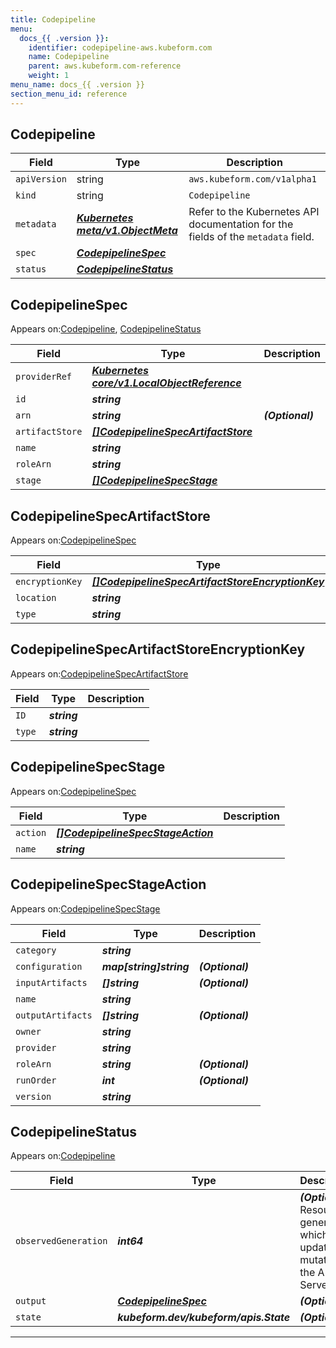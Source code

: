```yaml
---
title: Codepipeline
menu:
  docs_{{ .version }}:
    identifier: codepipeline-aws.kubeform.com
    name: Codepipeline
    parent: aws.kubeform.com-reference
    weight: 1
menu_name: docs_{{ .version }}
section_menu_id: reference
---
```


## Codepipeline
| Field | Type | Description |
| ------ | ----- | ----------- |
| `apiVersion` | string | `aws.kubeform.com/v1alpha1` |
|    `kind` | string | `Codepipeline` |
| `metadata` | ***[Kubernetes meta/v1.ObjectMeta](https://kubernetes.io/docs/reference/generated/kubernetes-api/v1.13/#objectmeta-v1-meta)***|Refer to the Kubernetes API documentation for the fields of the `metadata` field.|
| `spec` | ***[CodepipelineSpec](#CodepipelineSpec)***||
| `status` | ***[CodepipelineStatus](#CodepipelineStatus)***||
## CodepipelineSpec

Appears on:[Codepipeline](#Codepipeline), [CodepipelineStatus](#CodepipelineStatus)

| Field | Type | Description |
| ------ | ----- | ----------- |
| `providerRef` | ***[Kubernetes core/v1.LocalObjectReference](https://kubernetes.io/docs/reference/generated/kubernetes-api/v1.13/#localobjectreference-v1-core)***||
| `id` | ***string***||
| `arn` | ***string***| ***(Optional)*** |
| `artifactStore` | ***[[]CodepipelineSpecArtifactStore](#CodepipelineSpecArtifactStore)***||
| `name` | ***string***||
| `roleArn` | ***string***||
| `stage` | ***[[]CodepipelineSpecStage](#CodepipelineSpecStage)***||
## CodepipelineSpecArtifactStore

Appears on:[CodepipelineSpec](#CodepipelineSpec)

| Field | Type | Description |
| ------ | ----- | ----------- |
| `encryptionKey` | ***[[]CodepipelineSpecArtifactStoreEncryptionKey](#CodepipelineSpecArtifactStoreEncryptionKey)***| ***(Optional)*** |
| `location` | ***string***||
| `type` | ***string***||
## CodepipelineSpecArtifactStoreEncryptionKey

Appears on:[CodepipelineSpecArtifactStore](#CodepipelineSpecArtifactStore)

| Field | Type | Description |
| ------ | ----- | ----------- |
| `ID` | ***string***||
| `type` | ***string***||
## CodepipelineSpecStage

Appears on:[CodepipelineSpec](#CodepipelineSpec)

| Field | Type | Description |
| ------ | ----- | ----------- |
| `action` | ***[[]CodepipelineSpecStageAction](#CodepipelineSpecStageAction)***||
| `name` | ***string***||
## CodepipelineSpecStageAction

Appears on:[CodepipelineSpecStage](#CodepipelineSpecStage)

| Field | Type | Description |
| ------ | ----- | ----------- |
| `category` | ***string***||
| `configuration` | ***map[string]string***| ***(Optional)*** |
| `inputArtifacts` | ***[]string***| ***(Optional)*** |
| `name` | ***string***||
| `outputArtifacts` | ***[]string***| ***(Optional)*** |
| `owner` | ***string***||
| `provider` | ***string***||
| `roleArn` | ***string***| ***(Optional)*** |
| `runOrder` | ***int***| ***(Optional)*** |
| `version` | ***string***||
## CodepipelineStatus

Appears on:[Codepipeline](#Codepipeline)

| Field | Type | Description |
| ------ | ----- | ----------- |
| `observedGeneration` | ***int64***| ***(Optional)*** Resource generation, which is updated on mutation by the API Server.|
| `output` | ***[CodepipelineSpec](#CodepipelineSpec)***| ***(Optional)*** |
| `state` | ***kubeform.dev/kubeform/apis.State***| ***(Optional)*** |
---
